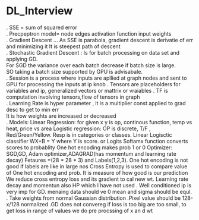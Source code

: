 # DL_Interview  
. SSE = sum of squared error  
. Precpeptron model= node edges activation function input weights    
. Gradient Descent ... As SSE is parabola, gradient descent is derivatie of err and minimizing it It is steepest path of descent   
. Stochastic Gradient Descent : Is for batch processing on data set and applying GD.    
     For SGD the variance over each batch decrease if batch size is large.   
     SO taking a batch size supported by GPU is advisabale.   
. Session is a process where inputs are apllied at graph nodes and sent to GPU for processing the inputs at ip knob
. Tensors are placeholders for variables and ip, generalized vectors or mattrix or vraiables 
. TF is computation involving tensors,flow of tensors in graph   
. Learning Rate is hyper parameter , it is a multiplier const applied to grad desc to get to min err  
    It is how weights are increased or decreased  
. Models:
    Linear Regression: for given x y is op, continous function, temp vs heat, price vs area
    Logistic regression: OP is discrete, T/F , Red/Green/Yellow. Resp is in categories or classes.
          Linear Logisctic classifier WX+B = Y 
          where Y is score. or Logits
          Softamx function converts scores to probablity
          One hot encoding makes prob 1 or 0 
          Optimizer: SGD,GD, Adam optimizer,ADAGRAD(has momentum and learning rate decay)
          Fetaures =(28 * 28 * 3) and Labels(1,2,3).
          One hot encoding is not good if labels are like in large nos
          Cross Entropy is used to compare value of One hot encoding and prob. It is measure of how good is our prediction
          We reduce cross entropy loss and its gradient to cal new wt.
          Learning rate decay and momentun also HP which I have not used
 . Well conditioned ip is very imp for GD. menaing data should ve 0 mean and sigma should be equl.
 . Take weights from normal Gaussian distribution
 .Pixel value should be 128-x/128 normalized
 .GD does not convereg if loss is too big are too small, to get loss in range of values we do pre procssing of x an d wt

